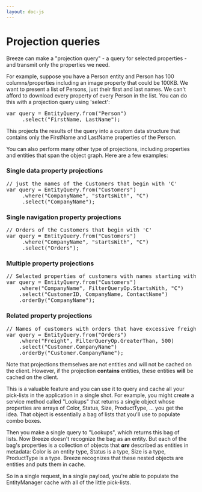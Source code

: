```yaml
---
layout: doc-js
---
```


<h1>
	Projection queries</h1>
<p>Breeze can make a &quot;projection query&quot; - a query for selected properties - and transmit only the properties we need.</p>
<p>For example, suppose you have a Person entity and Person has 100 columns/properties including an image property that could be 100KB. We want to present a list of Persons, just their first and last names. We can&#39;t afford to download every property of every Person in the list. You can do this with a projection query using &#39;select&#39;:</p>
<pre class="brush:jscript;">
var query = EntityQuery.from(&quot;Person&quot;)
     .select(&quot;FirstName, LastName&quot;);</pre>
<p>This projects the results of the query into a custom data structure that contains only the FirstName and LastName properties of the Person.</p>
<p>You can also perform many other type of projections, including properties and&nbsp;entities that span&nbsp;the object&nbsp;graph.&nbsp;Here are a few examples:</p>
<h3>
	<a name="Single data property projections"></a>Single data property projections</h3>
<pre class="brush:jscript;">
// just the names of the Customers that begin with &#39;C&#39;
var query = EntityQuery.from(&quot;Customers&quot;)
     .where(&quot;CompanyName&quot;, &quot;startsWith&quot;, &quot;C&quot;)
     .select(&quot;CompanyName&quot;);</pre>
<h3>
	<a name="Single navigation property projections"></a>Single navigation property projections</h3>
<pre class="brush:jscript;">
// Orders of the Customers that begin with &#39;C&#39;
var query = EntityQuery.from(&quot;Customers&quot;)
     .where(&quot;CompanyName&quot;, &quot;startsWith&quot;, &quot;C&quot;)
     .select(&quot;Orders&quot;);</pre>
<h3>
	<a name="Multiple property projections"></a>Multiple property projections</h3>
<pre class="brush:jscript;">
// Selected properties of customers with names starting with &lsquo;C&rsquo;
var query = EntityQuery.from(&quot;Customers&quot;)
    .where(&quot;CompanyName&quot;, FilterQueryOp.StartsWith, &quot;C&quot;)
    .select(&quot;CustomerID, CompanyName, ContactName&quot;)
    .orderBy(&quot;CompanyName&quot;);</pre>
<h3>
	<a name="Related property projections"></a>Related property projections</h3>
<pre class="brush:jscript;">
// Names of customers with orders that have excessive freight costs
var query = EntityQuery.from(&quot;Orders&quot;)
    .where(&quot;Freight&quot;, FilterQueryOp.GreaterThan, 500)
    .select(&quot;Customer.CompanyName&quot;)
    .orderBy(&quot;Customer.CompanyName&quot;);
</pre>
<p>Note that projections themselves are not entities and will not be cached on the client. However, if the projection <strong>contains</strong> entities, these entities <strong>will</strong> be cached on the client.</p>
<p>This is a&nbsp;valuable feature and you can use it to query and cache all your pick-lists in the application in a single shot. For example, you might create a service method called &quot;Lookups&quot; that returns a single object whose properties are arrays of Color, Status, Size, ProductType, ... you get the idea. That object is essentially a bag of lists that you&#39;ll use to populate combo boxes.</p>
<p>Then you make a single query to &quot;Lookups&quot;,&nbsp;which returns this bag of lists.&nbsp;Now Breeze doesn&#39;t recognize the bag as an entity. But each of the bag&#39;s properties is a collection of objects that <strong><em>are </em></strong>described as entities in metadata: Color is an entity type, Status is a type, Size is a type, ProductType is a type. Breeze recognizes that these nested objects are entities and puts them in cache.&nbsp;</p>
<p>So in a single request, in a single payload, you&#39;re able to populate the EntityManager cache with all of the little pick-lists.</p>
